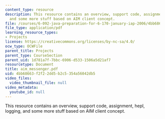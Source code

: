 ```yaml
---
content_type: resource
description: This resource contains an overview, support code, assignment, hepl, logging,
  and some more stuff based on AIM client concept.
file: /courses/6-092-java-preparation-for-6-170-january-iap-2006/4bb68663f2f22dd5b2c5354a56042db5_aim_messenger.pdf
file_type: application/pdf
learning_resource_types:
- Projects
license: https://creativecommons.org/licenses/by-nc-sa/4.0/
ocw_type: OCWFile
parent_title: Projects
parent_type: CourseSection
parent_uid: 1d781a7f-7bbc-6906-d533-1506a5d21af7
resourcetype: Document
title: aim_messenger.pdf
uid: 4bb68663-f2f2-2dd5-b2c5-354a56042db5
video_files:
  video_thumbnail_file: null
video_metadata:
  youtube_id: null
---
```

This resource contains an overview, support code, assignment, hepl, logging, and some more stuff based on AIM client concept.